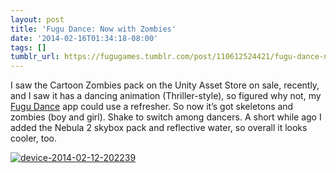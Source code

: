 ```yaml
---
layout: post
title: 'Fugu Dance: Now with Zombies'
date: '2014-02-16T01:34:18-08:00'
tags: []
tumblr_url: https://fugugames.tumblr.com/post/110612524421/fugu-dance-now-with-zombies
---
```

I saw the Cartoon Zombies pack on the Unity Asset Store on sale, recently, and I saw it has a dancing animation (Thriller-style), so figured why not, my [Fugu Dance](https://play.google.com/store/apps/details?id=com.technicat.fugudance) app could use a refresher. So now it’s got skeletons and zombies (boy and girl). Shake to switch among dancers. A short while ago I added the Nebula 2 skybox pack and reflective water, so overall it looks cooler, too.

[![device-2014-02-12-202239](http://itshardtofondlepenguins.com/wp-content/uploads/2014/02/device-2014-02-12-202239.png)](http://itshardtofondlepenguins.com/wp-content/uploads/2014/02/device-2014-02-12-202239.png)

